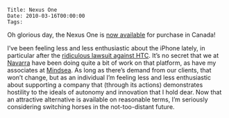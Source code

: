     Title: Nexus One
    Date: 2010-03-16T00:00:00
    Tags: 


Oh glorious day, the Nexus One is [now available][1] for purchase in Canada! 

I&#8217;ve been feeling less and less enthusiastic about the iPhone lately, in particular after the [ridiculous lawsuit against HTC][2]. It&#8217;s no secret that we at [Navarra][3] have been doing quite a bit of work on that platform, as have my associates at [Mindsea][4]. As long as there&#8217;s demand from our clients, that won&#8217;t change, but as an individual I&#8217;m feeling less and less enthusiastic about supporting a company that (through its actions) demonstrates hostility to the ideals of autonomy and innovation that I hold dear. Now that an attractive alternative is available on reasonable terms, I&#8217;m seriously considering switching horses in the not-too-distant future.

 [1]: http://googlenexusoneboard.blogspot.com/2010/03/nexus-one-now-compatible-with-at-3g.html
 [2]: http://lwn.net/Articles/376793/
 [3]: http://navarra.ca
 [4]: http://mindsea.ca